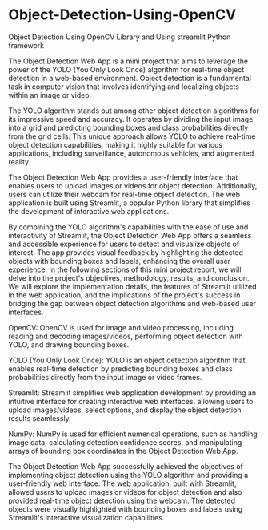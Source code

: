 # Object-Detection-Using-OpenCV
Object Detection Using OpenCV Library and Using streamlit Python framework

The Object Detection Web App is a mini project that aims to leverage the power of the YOLO (You Only Look Once) algorithm for real-time object detection in a web-based environment. Object detection is a fundamental task in computer vision that involves identifying and localizing objects within an image or video.

The YOLO algorithm stands out among other object detection algorithms for its impressive speed and accuracy. It operates by dividing the input image into a grid and predicting bounding boxes and class probabilities directly from the grid cells. This unique approach allows YOLO to achieve real-time object detection capabilities, making it highly suitable for various applications, including surveillance, autonomous vehicles, and augmented reality.

The Object Detection Web App provides a user-friendly interface that enables users to upload images or videos for object detection. Additionally, users can utilize their webcam for real-time object detection. The web application is built using Streamlit, a popular Python library that simplifies the development of interactive web applications.

By combining the YOLO algorithm's capabilities with the ease of use and interactivity of Streamlit, the Object Detection Web App offers a seamless and accessible experience for users to detect and visualize objects of interest. The app provides visual feedback by highlighting the detected objects with bounding boxes and labels, enhancing the overall user experience.
In the following sections of this mini project report, we will delve into the project's objectives, methodology, results, and conclusion. We will explore the implementation details, the features of Streamlit utilized in the web application, and the implications of the project's success in bridging the gap between object detection algorithms and web-based user interfaces.

OpenCV: OpenCV is used for image and video processing, including reading and decoding images/videos, performing object detection with YOLO, and drawing bounding boxes.

YOLO (You Only Look Once): YOLO is an object detection algorithm that enables real-time detection by predicting bounding boxes and class probabilities directly from the input image or video frames.

Streamlit: Streamlit simplifies web application development by providing an intuitive interface for creating interactive web interfaces, allowing users to upload images/videos, select options, and display the object detection results seamlessly.

NumPy: NumPy is used for efficient numerical operations, such as handling image data, calculating detection confidence scores, and manipulating arrays of bounding box coordinates in the Object Detection Web App.


The Object Detection Web App successfully achieved the objectives of implementing object detection using the YOLO algorithm and providing a user-friendly web interface. The web application, built with Streamlit, allowed users to upload images or videos for object detection and also provided real-time object detection using the webcam. The detected objects were visually highlighted with bounding boxes and labels using Streamlit's interactive visualization capabilities.
